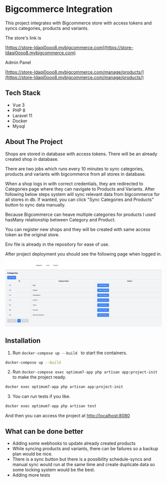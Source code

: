 # Bigcommerce Integration 

This project integrates with Bigcommerce store with access tokens and syncs categories, products and variants.

The store's link is 

[https://store-ldaqi0ooo8.mybigcommerce.com](https://store-ldaqi0ooo8.mybigcommerce.com)

Admin Panel 

[https://store-ldaqi0ooo8.mybigcommerce.com/manage/products/](https://store-ldaqi0ooo8.mybigcommerce.com/manage/products/)

## Tech Stack

- Vue 3
- PHP 8
- Laravel 11
- Docker
- Mysql

## About The Project

Shops are stored in database with access tokens. There will be an already created shop in database. 

There are two jobs which runs every 10 minutes to sync categories, products and variants with bigcommerce from all stores in database.

When a shop logs in with correct credentials, they are redirected to Categories page where they can navigate to Products and Variants. After following below steps system will sync relevant data from bigcommerce for all stores in db. If wanted, you can click "Sync Categories and Products" button to sync data manually. 

Because Bigcommerce can heave multiple categories for products I used hasMany relationship between Category and Product.

You can register new shops and they will be created with same access token as the original store.

Env file is already in the repository for ease of use.

After project deployment you should see the following page when logged in.

![Categories page](backend-app/project-interface.png)


## Installation

1. Run `docker-compose up --build ` to start the containers.

```sh
docker-compose up --build
```

2. Run `docker-compose exec optimum7-app php artisan app:project-init` to make the project ready.

```sh
docker exec optimum7-app php artisan app:project-init
```

3. You can run tests if you like.

```sh   
docker exec optimum7-app php artisan test
```

And then you can access the project at [http://localhost:8080](http://localhost:8080)


## What can be done better

- Adding some webhooks to update already created products
- While syncing products and variants, there can be failures so a backup plan would be nice.  
- There is a sync button but there is a possibility schedule-syncs and manual sync would run at the same time and create duplicate data so some locking system would be the best.
- Adding more tests